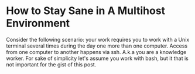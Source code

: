
# How to Stay Sane in A Multihost Environment


Consider the following scenario: your work requires you to work with a Unix terminal several times during the day one more than one computer.
Access from one computer to another happens via ssh. A.k.a you are a knowledge worker.
For sake of simplicity let's assume you work with bash, but it that is not important for the gist of this post.

